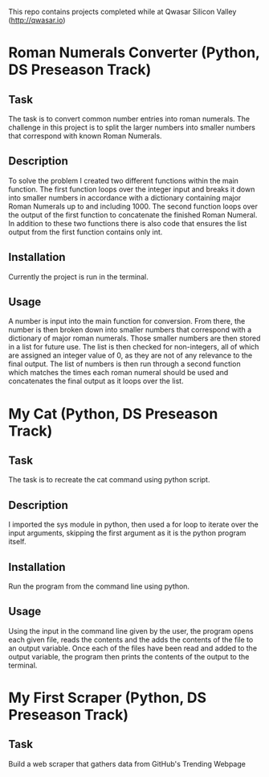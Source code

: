 This repo contains projects completed while at Qwasar Silicon Valley (http://qwasar.io) 

# Roman Numerals Converter (Python, DS Preseason Track)

## Task
The task is to convert common number entries into roman numerals. The challenge in this project is to split the larger numbers into smaller numbers that correspond with known Roman Numerals.

## Description
To solve the problem I created two different functions within the main function. 
The first function loops over the integer input and breaks it down into smaller numbers in accordance with a dictionary containing major Roman Numerals up to and including 1000.
The second function loops over the output of the first function to concatenate the finished Roman Numeral. 
In addition to these two functions there is also code that ensures the list output from the first function contains only int. 

## Installation
Currently the project is run in the terminal. 

## Usage
A number is input into the main function for conversion. From there, the number is then broken down into smaller numbers that correspond with a dictionary of major roman numerals.
Those smaller numbers are then stored in a list for future use. The list is then checked for non-integers, all of which are assigned an integer value of 0, as they are not of any relevance to the final output.
The list of numbers is then run through a second function which matches the times each roman numeral should be used and concatenates the final output as it loops over the list. 
  
# My Cat (Python, DS Preseason Track)

## Task
The task is to recreate the cat command using python script.

## Description
I imported the sys module in python, then used a for loop to iterate over the input arguments, skipping the first argument as it is the python program itself.


## Installation
Run the program from the command line using python.

## Usage
Using the input in the command line given by the user, the program opens each given file, reads the contents and the adds the contents of the file to an output variable. 
Once each of the files have been read and added to the output variable, the program then prints the contents of the output to the terminal. 

# My First Scraper (Python, DS Preseason Track)

## Task
Build a web scraper that gathers data from GitHub's Trending Webpage


